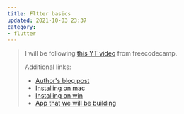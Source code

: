 ```yaml
---
title: Fltter basics
updated: 2021-10-03 23:37
category: 
- flutter
---
```


> I will be following [this YT video](https://www.youtube.com/watch?v=pTJJsmejUOQ) from freecodecamp.
> 
> Additional links:
>
> - [Author's blog post](https://fluttercrashcourse.com/blog)
> - [Installing on mac](https://www.youtube.com/watch?v=THsihXK1-14&t=0s)
> - [Installing on win](https://www.youtube.com/watch?v=EDlywQeg5Vs&t=0s)
> - [App that we will be building](https://github.com/seenickcode/tourismandco)




